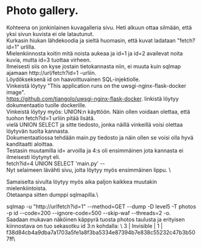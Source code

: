 # Photo gallery. 
Kohteena on jonkinlainen kuvagalleria sivu. Heti alkuun ottaa silmään, että yksi sivun kuvista ei ole latautunut.  \
Kurkasin hiukan lähdekoodia ja sieltä huomasin, että kuvat ladataan "fetch?id=1" urlilla.  \
Mielenkiinnosta koitin mitä noista aukeaa ja id=1 ja id=2 availevat noita kuvia, mutta id=3 tuottaa virheen.\
Ilmeisesti siis on kyse jostain tietokannasta niin, ei muuta kuin sqlmap ajamaan http://url/fetch?id=1 -urliin.  \
Löydökseksenä id on haavoittuvainen SQL-injektiolle.  \
Vinkeistä löytyy "This application runs on the uwsgi-nginx-flask-docker image". \
https://github.com/tiangolo/uwsgi-nginx-flask-docker. linkistä löytyy dokumentaatio tuolle dockerille. \
Vinkeistä löytyy myös: UNION:n käyttöön. Näin ollen voidaan olettaa, että tuohon fetch?id=1 urliin pitää lisätä. \
vielä UNION SELECT ja sitte tiedosto, jonka näillä vinkeillä voisi olettaa löytyvän tuolta kannasta.  \
Dokumentaatiossa tehdään main.py tiedosto ja näin ollen se voisi olla hyvä kanditaatti aloittaa.  \
Testasin muutamilla id= arvoilla ja 4:s oli ensimmäinen jota kannasta ei ilmeisesti löytynyt eli. \
fetch?id=4 UNION SELECT 'main.py' --  \
Nyt selaimeen lävähti sivu, jolta löytyy myös ensimmäinen lippu.  \
  
Samaiselta sivulta löytyy myös aika paljon kaikkea muutakin mielenkiintoista.  \
Otetaanpa sitten dumppi sqlmapilla.\

sqlmap -u "http://urlfetch?id=1" --method=GET --dump -D level5 -T photos -p id --code=200 --ignore-code=500 --skip-waf --threads=2 -o. \
Saadaan mukavan näköinen käppyrä tuosta photos taulusta ja erityisen kiinnostava on tuo sekasotku id 3:n kohdalla: \ 
3  | Invisible        | 1      | f38d84cb4a9dba7a1703a5fe1a8f3ba5334e87394b7e838c55232c47b3b507ff\

